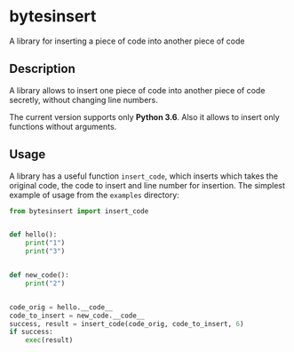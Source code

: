 bytesinsert
===========

A library for inserting a piece of code into another piece of code

Description
-----------

A library allows to insert one piece of code into another piece of code secretly, without changing line numbers.

The current version supports only **Python 3.6**. Also it allows to insert only functions without arguments.

Usage
-----
A library has a useful function `insert_code`, which inserts which takes the original code, the code to insert and
line number for insertion. The simplest example of usage from the `examples` directory:

```python
from bytesinsert import insert_code


def hello():
    print("1")
    print("3")


def new_code():
    print("2")


code_orig = hello.__code__
code_to_insert = new_code.__code__
success, result = insert_code(code_orig, code_to_insert, 6)
if success:
    exec(result)

```
